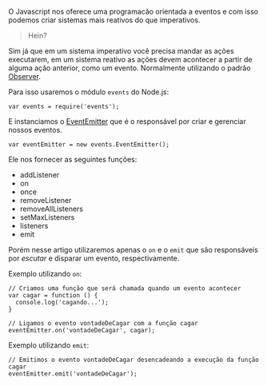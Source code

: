 O Javascript nos oferece uma programacão orientada a eventos e com isso podemos criar sistemas mais reativos do que imperativos.

> Hein?

Sim já que em um sistema imperativo você precisa mandar as ações executarem, em um sistema reativo as ações devem acontecer a partir de alguma ação anterior, como um evento. Normalmente utilizando o padrão [Observer](http://en.wikipedia.org/wiki/Observer_pattern).

Para isso usaremos o módulo `events` do Node.js:

```
var events = require('events');
```

E instanciamos o [EventEmitter](http://nodejs.org/api/events.html#events_class_events_eventemitter) que é o responsável por criar e gerenciar nossos eventos.
```
var eventEmitter = new events.EventEmitter();
```

Ele nos fornecer as seguintes funções:

- addListener
- on
- once
- removeListener
- removeAllListeners
- setMaxListeners
- listeners
- emit

Porém nesse artigo utilizaremos apenas o `on` e o `emit` que são responsáveis por *escutar* e disparar um evento, respectivamente.

Exemplo utilizando `on`:

```
// Criamos uma função que será chamada quando um evento acontecer
var cagar = function () {
  console.log('cagando...');
}

// Ligamos o evento vontadeDeCagar com a função cagar
eventEmitter.on('vontadeDeCagar', cagar);
```

Exemplo utilizando `emit`:

```
// Emitimos o evento vontadeDeCagar desencadeando a execução da função cagar
eventEmitter.emit('vontadeDeCagar');
```


